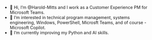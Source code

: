 - 👋 Hi, I’m @Harold-Mitts and I work as a Customer Experience PM for Microsoft Teams.
- 👀 I’m interested in technical program management, systems engineering, Windows, PowerShell, Microsft Teams, and of course - Microsoft Copilot.
- 🌱 I’m currently improving my Python and AI skills.

<!---
Harold-Mitts/Harold-Mitts is a ✨ special ✨ repository because its `README.md` (this file) appears on your GitHub profile.
You can click the Preview link to take a look at your changes.
--->
